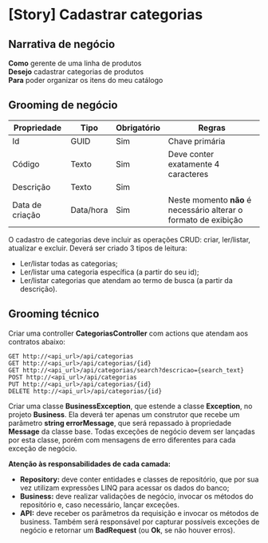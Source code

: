 # [Story] Cadastrar categorias

## Narrativa de negócio

**Como** gerente de uma linha de produtos<br/>
**Desejo** cadastrar categorias de produtos<br/>
**Para** poder organizar os itens do meu catálogo

## Grooming de negócio

Propriedade | Tipo | Obrigatório | Regras
--- | --- | --- | ---
Id | GUID | Sim | Chave primária
Código | Texto | Sim | Deve conter exatamente 4 caracteres
Descrição | Texto | Sim |
Data de criação | Data/hora | Sim | Neste momento **não** é necessário alterar o formato de exibição

O cadastro de categorias deve incluir as operações CRUD: criar, ler/listar, atualizar e excluir. Deverá ser criado 3 tipos de leitura:
* Ler/listar todas as categorias;
* Ler/listar uma categoria específica (a partir do seu id);
* Ler/listar categorias que atendam ao termo de busca (a partir da descrição).

## Grooming técnico

Criar uma controller **CategoriasController** com actions que atendam aos contratos abaixo:

```
GET http://<api_url>/api/categorias
GET http://<api_url>/api/categorias/{id}
GET http://<api_url>/api/categorias/search?descricao={search_text}
POST http://<api_url>/api/categorias
PUT http://<api_url>/api/categorias/{id}
DELETE http://<api_url>/api/categorias/{id}
```

Criar uma classe **BusinessException**, que estende a classe **Exception**, no projeto **Business**. Ela deverá ter apenas um construtor que recebe um parâmetro **string errorMessage**, que será repassado à propriedade **Message** da classe base. Todas exceções de negócio devem ser lançadas por esta classe, porém com mensagens de erro diferentes para cada exceção de negócio.

**Atenção às responsabilidades de cada camada:**
* **Repository:** deve conter entidades e classes de repositório, que por sua vez utilizam expressões LINQ para acessar os dados do banco;
* **Business:** deve realizar validações de negócio, invocar os métodos do repositório e, caso necessário, lançar exceções.
* **API:** deve receber os parâmetros da requisição e invocar os métodos de business. Também será responsável por capturar possíveis exceções de negócio e retornar um **BadRequest** (ou **Ok**, se não houver erros).